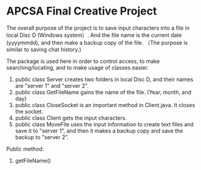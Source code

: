 # APCSA Final Creative Project
The overall purpose of the project is to save input characters into a file in local Disc D (Windows system）. And the file name is the current date (yyyymmdd), and then make a backup copy of the file. （The purpose is similar to saving chat history.) 

The package is used here in order to control access, to make searching/locating, and to make usage of classes easier.

1. public class Server creates two folders in local Disc D, and their names are "server 1" and "server 2".
2. public class GetFileName gains the name of the file. (Year, month, and day)
3. public class CloseSocket is an important method in Client.java. It closes the socket.
4. public class Client gets the input characters.
5. public class MoveFile uses the input information to create text files and save it to "server 1", and then it makes a backup copy and save the backup to "server 2".

Public method:
1. getFileName()
